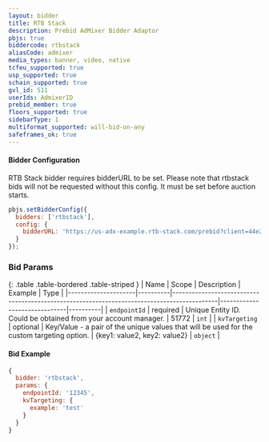 ```yaml
---
layout: bidder
title: RTB Stack
description: Prebid AdMixer Bidder Adaptor
pbjs: true
biddercode: rtbstack
aliasCode: admixer
media_types: banner, video, native
tcfeu_supported: true
usp_supported: true
schain_supported: true
gvl_id: 511
userIds: AdmixerID
prebid_member: true
floors_supported: true
sidebarType: 1
multiformat_supported: will-bid-on-any
safeframes_ok: true
---
```


#### Bidder Configuration

RTB Stack bidder requires bidderURL to be set. Please note that rtbstack bids will not be requested without this config. It must be set before auction starts.

```js
pbjs.setBidderConfig({
  bidders: ['rtbstack'],
  config: {
    bidderURL: 'https://us-adx-example.rtb-stack.com/prebid?client=44e2d241-5051-4b58-8ac6-f17e13732339&ssp=3'
  }
});
```

### Bid Params

{: .table .table-bordered .table-striped }
| Name                | Scope    | Description                                                                                | Example                      | Type     |
|---------------------|----------|--------------------------------------------------------------------------------------------|------------------------------|----------|
| `endpointId`        | required | Unique Entity ID. Could be obtained from your account manager.                             | 51772                        | `int`    |
| `kvTargeting`       | optional | Key/Value - a pair of the unique values that will be used for the custom targeting option. | {key1: value2, key2: value2} | `object` |

#### Bid Example

```js
{
  bidder: 'rtbstack',
  params: {
    endpointId: '12345',
    kvTargeting: {
      example: 'test'
    }
  }
}
```
